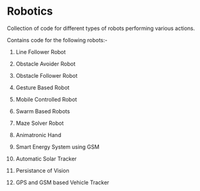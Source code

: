 # Robotics
Collection of code for different types of robots performing various actions.

Contains code for the following robots:-

1. Line Follower Robot

2. Obstacle Avoider Robot

3. Obstacle Follower Robot

4. Gesture Based Robot

5. Mobile Controlled Robot

6. Swarm Based Robots

7. Maze Solver Robot

8. Animatronic Hand

9. Smart Energy System using GSM

10. Automatic Solar Tracker

11. Persistance of Vision

12. GPS and GSM based Vehicle Tracker
